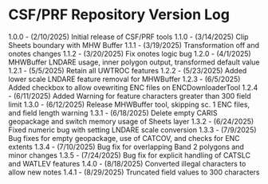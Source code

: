 # CSF/PRF Repository Version Log  

1.0.0 - (2/10/2025) Initial release of CSF/PRF tools
1.1.0 - (3/14/2025) Clip Sheets boundary with MHW Buffer
1.1.1 - (3/19/2025) Transformation off and onotes changes
1.1.2 - (3/20/2025) Fix onotes logic bug
1.2.0 - (4/1/2025) MHWBuffer LNDARE usage, inner polygon output, transformed default value
1.2.1 - (5/5/2025) Retain all UWTROC features
1.2.2 - (5/23/2025) Added lower scale LNDARE feature removal for MHWBuffer
1.2.3 - (6/5/2025) Added checkbox to allow ovewriting ENC files on ENCDownloaderTool
1.2.4 - (6/11/2025) Added Warning for feature characters greater than 300 field limit
1.3.0 - (6/12/2025) Release MHWBuffer tool, skipping sc. 1 ENC files, and field length warning
1.3.1 - (6/18/2025) Delete empty CARIS geopackage and switch memory usage of Sheets layer
1.3.2 - (6/24/2025) Fixed numeric bug with setting LNDARE scale conversion
1.3.3 - (7/9/2025) Bug fixes for empty geopackage, use of CATCOV, and checks for ENC extents
1.3.4 - (7/10/2025) Bug fix for overlapping Band 2 polygons and minor changes
1.3.5 - (7/24/2025) Bug fix for explicit handling of CATSLC and WATLEV features
1.4.0 - (8/18/2025) Converted illegal characters to allow new notes
1.4.1 - (8/29/2025) Truncated field values to 300 characters
